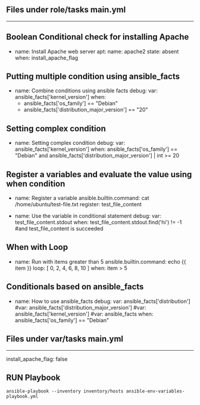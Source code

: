 ## Files under role/tasks main.yml

---
## Boolean Conditional check for installing Apache
- name: Install Apache web server
  apt:
    name: apache2
    state: absent
  when: install_apache_flag

## Putting multiple condition using ansible_facts
- name: Combine conditions using ansible facts
  debug:
    var: ansible_facts['kernel_version']
  when:
    - ansible_facts['os_family'] == "Debian"
    - ansible_facts['distribution_major_version'] == "20"

## Setting complex condition
- name: Setting complex condition
  debug:
    var: ansible_facts['kernel_version']
  when: ansible_facts['os_family'] == "Debian" and ansible_facts['distribution_major_version'] | int >= 20

## Register a variables and evaluate the value using when condition
- name: Register a variable
  ansible.builtin.command: cat /home/ubuntu/test-file.txt
  register: test_file_content

- name: Use the variable in conditional statement
  debug:
    var: test_file_content.stdout
  when: test_file_content.stdout.find('hi') != -1 #and test_file_content is succeeded

## When with Loop
- name: Run with items greater than 5
  ansible.builtin.command: echo {{ item }}
  loop: [ 0, 2, 4, 6, 8, 10 ]
  when: item > 5

## Conditionals based on ansible_facts
- name: How to use ansible_facts
  debug:
    var: ansible_facts['distribution']
    #var: ansible_facts['distribution_major_version']
    #var: ansible_facts['kernel_version']
    #var: ansible_facts
  when: ansible_facts['os_family'] == "Debian"



## Files under var/tasks main.yml

---
install_apache_flag: false




     

## RUN Playbook

```
ansible-playbook --inventory inventory/hosts ansible-env-variables-playbook.yml

```

